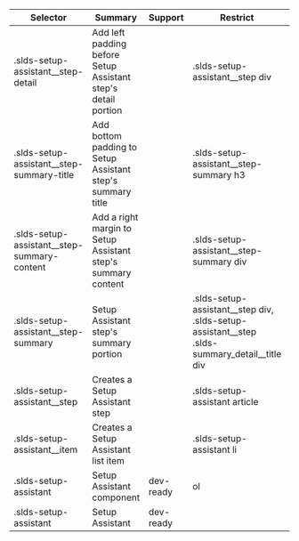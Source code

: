 

| Selector | Summary | Support | Restrict | Variant | Modifier |
|-------|-------|-------|-------|-------|-------|
| .slds-setup-assistant__step-detail | Add left padding before Setup Assistant step's detail portion |   | .slds-setup-assistant__step div |   |   |
| .slds-setup-assistant__step-summary-title | Add bottom padding to Setup Assistant step's summary title |   | .slds-setup-assistant__step-summary h3 |   |   |
| .slds-setup-assistant__step-summary-content | Add a right margin to Setup Assistant step's summary content |   | .slds-setup-assistant__step-summary div |   |   |
| .slds-setup-assistant__step-summary | Setup Assistant step's summary portion |   | .slds-setup-assistant__step div, .slds-setup-assistant__step .slds-summary_detail__title div |   |   |
| .slds-setup-assistant__step | Creates a Setup Assistant step |   | .slds-setup-assistant article |   |   |
| .slds-setup-assistant__item | Creates a Setup Assistant list item |   | .slds-setup-assistant li |   |   |
| .slds-setup-assistant | Setup Assistant component | dev-ready | ol | true |   |
| .slds-setup-assistant | Setup Assistant | dev-ready |   |   |   |